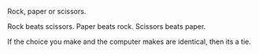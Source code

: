 Rock, paper or scissors.

Rock beats scissors. 
Paper beats rock. 
Scissors beats paper. 

If the choice you make and the computer makes are identical, then its a tie. 
